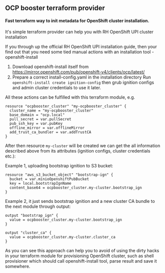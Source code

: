 ## OCP booster terraform provider 

#### Fast terraform way to init metadata for OpenShift cluster installation.


It's simple terraform provider can help you  with RH OpenShift UPI cluster installation    


If you through up the official RH OpenShift UPI installation guide, then your find out that you need some tied manual actions with an installation tool - openshift-install

1. Download openshift-install itself from https://mirror.openshift.com/pub/openshift-v4/clients/ocp/latest/
2. Prepare a correct install-config.yaml  in the installation directory
Run ```openshift-install create ignition-config``` then  grub ignition configs and  admin cluster credentials to use it later.

All these actions can be fulfilled  with this terraform module, e.g.

```bigquery
resource "ocpbooster_cluster" "my-ocpbooster_cluster" {
  cluster_name = "my-ocpbooster_cluster"
  base_domain = "ocp.local"
  pull_secret = var.pullSecret
  pub_ssh_key = var.pubKey
  offline_mirror = var.offlineMirror
  add_trust_ca_bundler = var.addTrustCA
}
```

After then resource ```my-cluster``` will be created we can get the all information described above from its attributes (ignition configs, cluster credentials etc.):

Example 1,  uploading bootstrap ignition to S3 bucket:
```bigquery
resource "aws_s3_bucket_object" "bootstrap-ign" {
  bucket = var.minioOpenshiftPubBucket
  key = local.bootstrapIgnName
  content_base64 = ocpbooster_cluster.my-cluster.bootstrap_ign
}
```

Example 2, it just sends bootstrap ignition and a new cluster CA bundle to the next module through output:
```bigquery
output "bootstrap_ign" {
  value = ocpbooster_cluster.my-cluster.bootstrap_ign
}

output "cluster_ca" {
  value = ocpbooster_cluster.my-cluster.cluster_ca
}
```

As you can see this approach can help you to avoid of using the dirty hacks in your terraform module for provisioning OpenShift cluster, such as shell provisioner which 
should call openshift-install tool, parse result and save it somewhere.










